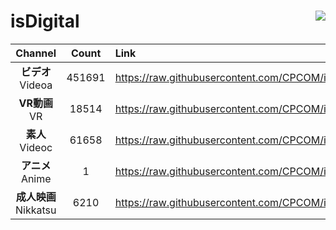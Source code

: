# isDigital <img align="right" src="https://img.shields.io/github/last-commit/CPCOM/isDigital"/>  
  
| Channel | Count | Link |  
| :-----: | :---: | :--- |  
|**ビデオ**<br />Videoa | 451691 | https://raw.githubusercontent.com/CPCOM/isDigital/main/Videoa.txt |  
|**VR動画**<br />VR | 18514 | https://raw.githubusercontent.com/CPCOM/isDigital/main/VR.txt |  
|**素人**<br />Videoc | 61658 | https://raw.githubusercontent.com/CPCOM/isDigital/main/Videoc.txt |  
|**アニメ**<br />Anime | 1 | https://raw.githubusercontent.com/CPCOM/isDigital/main/Anime.txt |  
|**成人映画**<br />Nikkatsu | 6210 | https://raw.githubusercontent.com/CPCOM/isDigital/main/Nikkatsu.txt |  